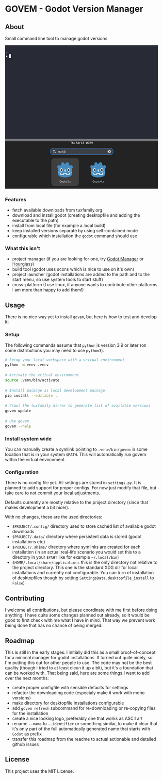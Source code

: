 # GOVEM - Godot Version Manager

## About
Small command line tool to manage godot versions.

[<img alt="Terminal recording showing the tool in use" src="demo.gif"/>](https://asciinema.org/a/577346)
![Image of two different Godot versions being shown in the systems app launcher](demo.png)

### Features
- fetch available downloads from tuxfamily.org
- download and install godot (creating desktopfile and adding the executable to the path)
- install from local file (for example a local build)
- keep installed versions separate by using self-contained mode
- configurable which installation the `godot` command should use


### What this isn't
- project manager (if you are looking for one, try
  [Godot Manager](https://github.com/eumario/godot-manager)
  or [Hourglass](https://hourglass.jwestman.net/))
- build tool (godot uses scons which is nice to use on it's own)
- project launcher (godot installations are added to the path and to the start menu, so
  use system tools to start stuff)
- cross-platform (I use linux, if anyone wants to contribute other platforms I am more
  than happy to add them!)

## Usage
There is no nice way yet to install `govem`, but here is how to test and develop it:

### Setup
The following commands assume that `python` is version 3.9 or later (on some distributions
you may need to use `python3`).
```bash
# Setup your local workspace with a vritual environment
python -m venv .venv

# Activate the vritual environment
source .venv/bin/activate

# Install package as local development package
pip install --editable .

# Crawl the tuxfamily mirror to generate list of available versions
govem update

# Use govem
govem --help
```

### Install system wide
You can manually create a symlink pointing to `.venv/bin/govem` in some location that is
in your system `$PATH`. This will automatically run govem within the virtual environment.

### Configuration
There is no config file yet. All settings are stored in `settings.py`. It is planned
to add support for proper configs. For now just modify that file, but take care to
not commit your local adjustments.

Defaults currently are mostly relative to the project directory (since that makes
development a bit nicer).

With no changes, these are the used directories:
- `$PROJECT/.config/` directory used to store cached list of available godot downloads
- `$PROJECT/.data/` directory where persistent data is stored (godot installations etc)
- `$PROJECT/.shims/` directory where symlinks are created for each installation (in an
  actual real-life scenario you would set this to a directory in your `$PAHT` like for
  example `~/.local/bin`)
- `$HOME/.local/share/applications` this is the only directory not relative to the
  project directory. This one is the standard XDG dir for local installations and
  currently not configurable. You can turn of installation of desktopfiles though by
  setting `SettingsData.desktopfile_install` to `False`)

## Contributing
I welcome all contributions, but please coordinate with me first before doing anything.
I have quite some changes planned out already, so it would be good to first check with
me what I have in mind. That way we prevent work being done that has no chance of being
merged.

## Roadmap
This is still in the early stages. I initially did this as a small proof-of-concept for
a minimal manager for godot installations. It turned out quite nicely, so I'm putting
this out for other people to use. The code may not be the best quality (though I tried
to at least clean it up a bit), but it's a foundation that can be worked with. That
being said, here are some things I want to add over the next months:
- create proper configfile with sensible defaults for settings
- refactor the downloading code (especialy make it work with mono versions)
- make directory for desktopfile installations configurable
- add `govem refresh` subcommand for re-downloading or re-copying files for the
  installation
- create a nice looking logo, preferably one that works as ASCII art
- rename `--name` to `--identifier` or something similar, to make it clear that it's
  only part of the full automatically generated name that starts with `Godot` as prefix
- transfer this roadmap from the readme to actual actionable and detailed github issues

## License
This project uses the MIT License.
